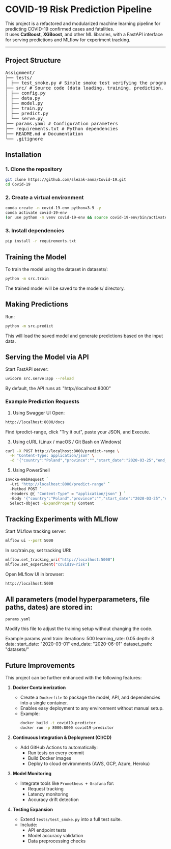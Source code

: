 # COVID-19 Risk Prediction Pipeline

This project is a refactored and modularized machine learning pipeline for predicting COVID-19 confirmed cases and fatalities.  
It uses **CatBoost**, **XGBoost**, and other ML libraries, with a FastAPI interface for serving predictions and MLflow for experiment tracking.

---

## Project Structure
<pre>
Assignment/
├── tests/  
│ ├── test_smoke.py # Simple smoke test verifying the program runs and config loads correctly
├── src/ # Source code (data loading, training, prediction, API)
│ ├── config.py
│ ├── data.py
│ ├── model.py
│ ├── train.py
│ ├── predict.py
│ └── serve.py
├── params.yaml # Configuration parameters
├── requirements.txt # Python dependencies
├── README.md # Documentation
└── .gitignore </pre>

## Installation

### 1. Clone the repository
```bash
git clone https://github.com/slezak-anna/Covid-19.git
cd Covid-19
```
### 2. Create a virtual environment
```bash
conda create -n covid-19-env python=3.9 -y
conda activate covid-19-env
(or use python -m venv covid-19-env && source covid-19-env/bin/activate)
```
### 3. Install dependencies
```bash
pip install -r requirements.txt
```
## Training the Model
To train the model using the dataset in datasets/:
```bash
python -m src.train
```
The trained model will be saved to the models/ directory.

## Making Predictions
Run:
```bash
python -m src.predict
```
This will load the saved model and generate predictions based on the input data.

## Serving the Model via API
Start FastAPI server:
```bash
uvicorn src.serve:app --reload
```
By default, the API runs at: "http://localhost:8000"

### Example Prediction Requests

1) Using Swagger UI
Open:
```bash
http://localhost:8000/docs
```
Find /predict-range, click "Try it out", paste your JSON, and Execute.

3) Using cURL (Linux / macOS / Git Bash on Windows)
```bash
curl -X POST http://localhost:8000/predict-range \
  -H "Content-Type: application/json" \
  -d '{"country":"Poland","province":"","start_date":"2020-03-25","end_date":"2020-04-23"}'
```

5) Using PowerShell
```bash
Invoke-WebRequest `
  -Uri "http://localhost:8000/predict-range" `
  -Method POST `
  -Headers @{ "Content-Type" = "application/json" } `
  -Body '{"country":"Poland","province":"","start_date":"2020-03-25","end_date":"2020-04-23"}' |
  Select-Object -ExpandProperty Content
```

## Tracking Experiments with MLflow
Start MLflow tracking server:

```bash
mlflow ui --port 5000
```

In src/train.py, set tracking URI:
```bash
mlflow.set_tracking_uri("http://localhost:5000")
mlflow.set_experiment("covid19-risk")
```
Open MLflow UI in browser:
```bash
http://localhost:5000
```

## All parameters (model hyperparameters, file paths, dates) are stored in:
```bash
params.yaml
```

Modify this file to adjust the training setup without changing the code.

Example params.yaml
train:
  iterations: 500
  learning_rate: 0.05
  depth: 8
data:
  start_date: "2020-03-01"
  end_date: "2020-06-01"
  dataset_path: "datasets/"

## Future Improvements

This project can be further enhanced with the following features:
1. **Docker Containerization**
   - Create a `Dockerfile` to package the model, API, and dependencies into a single container.
   - Enables easy deployment to any environment without manual setup.
   - Example:
     ```bash
     docker build -t covid19-predictor .
     docker run -p 8000:8000 covid19-predictor
     ```
2. **Continuous Integration & Deployment (CI/CD)**
   - Add GitHub Actions to automatically:
     - Run tests on every commit
     - Build Docker images
     - Deploy to cloud environments (AWS, GCP, Azure, Heroku)
      
3. **Model Monitoring**
   - Integrate tools like `Prometheus + Grafana` for:
     - Request tracking
     - Latency monitoring
     - Accuracy drift detection
    
4. **Testing Expansion**
   - Extend `tests/test_smoke.py` into a full test suite.
   - Include:
     - API endpoint tests
     - Model accuracy validation
     - Data preprocessing checks
